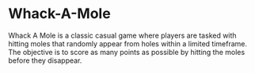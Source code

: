 # Whack-A-Mole

Whack A Mole is a classic casual game where players are tasked with hitting moles that randomly appear from holes within a limited timeframe. The objective is to score as many points as possible by hitting the moles before they disappear.
